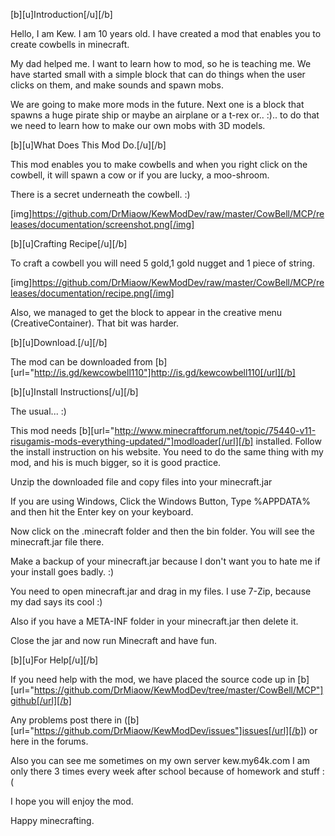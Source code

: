 [b][u]Introduction[/u][/b]

Hello, I am Kew. I am 10 years old. I have created a mod that enables you to create cowbells in minecraft.

My dad helped me. I want to learn how to mod, so he is teaching me. We have started small with a simple block that can do things when the user clicks on them, and make sounds and spawn mobs.

We are going to make more mods in the future. Next one is a block that spawns a huge pirate ship or maybe an airplane or a t-rex or.. :)..  to do that we need to learn how to make our own mobs with 3D models.

[b][u]What Does This Mod Do.[/u][/b]

This mod enables you to make cowbells and when you right click on the cowbell, it will spawn a cow or if you are lucky, a moo-shroom.

There is a secret underneath the cowbell. :) 

[img]https://github.com/DrMiaow/KewModDev/raw/master/CowBell/MCP/releases/documentation/screenshot.png[/img]


[b][u]Crafting Recipe[/u][/b]

To craft a cowbell you will need 5 gold,1 gold nugget and 1 piece of string.

[img]https://github.com/DrMiaow/KewModDev/raw/master/CowBell/MCP/releases/documentation/recipe.png[/img]

Also, we managed to get the block to appear in the creative menu (CreativeContainer). That bit was harder.

[b][u]Download.[/u][/b]

The mod can be downloaded from [b][url="http://is.gd/kewcowbell110"]http://is.gd/kewcowbell110[/url][/b]

[b][u]Install Instructions[/u][/b]

The usual... :)

This mod needs [b][url="http://www.minecraftforum.net/topic/75440-v11-risugamis-mods-everything-updated/"]modloader[/url][/b] installed. Follow the install instruction on his website. You need to do the same thing with my mod, and his is much bigger, so it is good practice.

Unzip the downloaded file and copy files into your minecraft.jar

If you are using Windows, Click the Windows Button, Type %APPDATA% and then hit the Enter key on your keyboard. 

Now click on the .minecraft folder and then the bin folder. You will see the minecraft.jar file there.

Make a backup of your minecraft.jar because I don't want you to hate me if your install goes badly. :)

You need to open minecraft.jar and drag in my files. I use 7-Zip, because my dad says its cool :)

Also if you have a META-INF folder in your minecraft.jar then delete it. 

Close the jar and now run Minecraft and have fun.


[b][u]For Help[/u][/b]

If you need help with the mod, we have placed the source code up in [b][url="https://github.com/DrMiaow/KewModDev/tree/master/CowBell/MCP"]github[/url][/b] 

Any problems post there in ([b][url="https://github.com/DrMiaow/KewModDev/issues"]issues[/url][/b]) or here in the forums.

Also you can see me sometimes on my own server kew.my64k.com I am only there 3 times every week after school because of homework and stuff :(

I hope you will enjoy the mod.

Happy minecrafting.